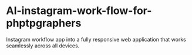 # AI-instagram-work-flow-for-phptpgraphers
 Instagram workflow app into a fully responsive web application that works seamlessly across all devices.
